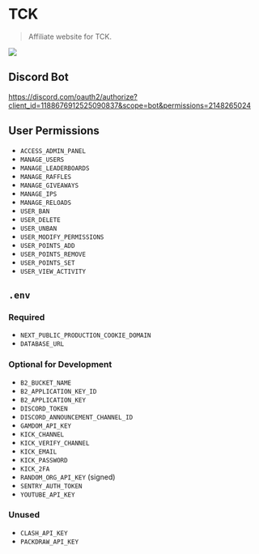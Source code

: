 # TCK
> Affiliate website for TCK.

![](https://wakatime.com/badge/user/6b7d9181-edde-4a25-857c-e7101bfee7ea/project/37e24fb3-b1db-4114-a105-eb5412ae4287.svg?style=for-the-badge)

## Discord Bot
https://discord.com/oauth2/authorize?client_id=1188676912525090837&scope=bot&permissions=2148265024

## User Permissions
- `ACCESS_ADMIN_PANEL`
- `MANAGE_USERS`
- `MANAGE_LEADERBOARDS`
- `MANAGE_RAFFLES`
- `MANAGE_GIVEAWAYS`
- `MANAGE_IPS`
- `MANAGE_RELOADS`
- `USER_BAN`
- `USER_DELETE`
- `USER_UNBAN`
- `USER_MODIFY_PERMISSIONS`
- `USER_POINTS_ADD`
- `USER_POINTS_REMOVE`
- `USER_POINTS_SET`
- `USER_VIEW_ACTIVITY`

## `.env`
### Required
- `NEXT_PUBLIC_PRODUCTION_COOKIE_DOMAIN`
- `DATABASE_URL`

### Optional for Development
- `B2_BUCKET_NAME`
- `B2_APPLICATION_KEY_ID`
- `B2_APPLICATION_KEY`
- `DISCORD_TOKEN`
- `DISCORD_ANNOUNCEMENT_CHANNEL_ID`
- `GAMDOM_API_KEY`
- `KICK_CHANNEL`
- `KICK_VERIFY_CHANNEL`
- `KICK_EMAIL`
- `KICK_PASSWORD`
- `KICK_2FA`
- `RANDOM_ORG_API_KEY` (signed)
- `SENTRY_AUTH_TOKEN`
- `YOUTUBE_API_KEY`

### Unused
- `CLASH_API_KEY`
- `PACKDRAW_API_KEY`
